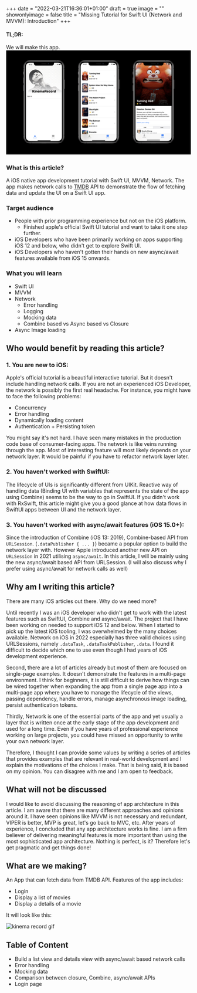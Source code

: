 +++
date = "2022-03-21T16:36:01+01:00"
draft = true
image = ""
showonlyimage = false
title = "Missing Tutorial for Swift UI (Network and MVVM): Introduction"
+++




#### TL;DR:

We will make this app. 
![kinema record image](/img/article/swiftui-network-requests/kinema-record.jpeg)


### What is this article?

A iOS native app development tutorial with Swift UI, MVVM, Network. The app makes network calls to [TMDB](https://www.themoviedb.org/) API to demonstrate the flow of fetching data and update the UI on a Swift UI app.

### Target audience

- People with prior programming experience but not on the iOS platform.
    - Finished apple's official Swift UI tutorial and want to take it one step further.
- iOS Developers who have been primarily working on apps supporting iOS 12 and below, who didn't get to explore Swift UI.
- iOS Developers who haven't gotten their hands on new async/await features available from iOS 15 onwards.

### What you will learn

- Swift UI
- MVVM
- Network 
  - Error handling
  - Logging
  - Mocking data
  - Combine based vs Async based vs Closure
- Async Image loading

## Who would benefit by reading this article?

### 1. You are new to iOS:

Apple's official tutorial is a beautiful interactive tutorial. But it doesn't include handling network calls. If you are not an experienced iOS Developer, the network is possibly the first real headache. For instance, you might have to face the following problems:
- Concurrency
- Error handling
- Dynamically loading content
- Authentication + Persisting token

You might say it's not hard. I have seen many mistakes in the production code base of consumer-facing apps. The network is like veins running through the app. Most of interesting feature will most likely depends on your network layer. It would be painful if you have to refactor network layer later.

### 2. You haven't worked with SwiftUI:

The lifecycle of UIs is significantly different from UIKit. Reactive way of handling data (Binding UI with variables that represents the state of the app using Combine) seems to be the way to go in SwiftUI. If you didn't work with RxSwift, this article might give you a good glance at how data flows in SwiftUI apps between UI and the network layer.

### 3. You haven't worked with async/await features (iOS 15.0+):

Since the introduction of Combine (iOS 13: 2019), Combine-based API from `URLSession`. (`.dataPublisher { ... }`) became a popular option to build the network layer with. However Apple introduced another new API on `URLSession` in 2021 utilising `async/await`. In this article, I will be mainly using the new async/await based API from URLSession.
(I will also discuss why I prefer using async/await for network calls as well)



## Why am I writing this article?

There are many iOS articles out there. Why do we need more?

Until recently I was an iOS developer who didn't get to work with the latest features such as SwiftUI, Combine and async/await. The project that I have been working on needed to support iOS 12 and below. When I started to pick up the latest iOS tooling, I was overwhelmed by the many choices available. Network on iOS in 2022 especially has three valid choices using URLSessions, namely `.dataTask`, `.dataTaskPublisher`, `.data`. I found it difficult to decide which one to use even though I had years of iOS development experience.

Second, there are a lot of articles already but most of them are focused on single-page examples. It doesn't demonstrate the features in a multi-page environment. I think for beginners, it is still difficult to derive how things can be wired together when expanding the app from a single page app into a multi-page app where you have to manage the lifecycle of the views, passing dependency, handle errors, manage asynchronous image loading, persist authentication tokens.

Thirdly, Network is one of the essential parts of the app and yet usually a layer that is written once at the early stage of the app development and used for a long time. Even if you have years of professional experience working on large projects, you could have missed an opportunity to write your own network layer. 

Therefore, I thought I can provide some values by writing a series of articles that provides examples that are relevant in real-world development and I explain the motivations of the choices I make. That is being said, it is based on my opinion. You can disagree with me and I am open to feedback.

## What will not be discussed

I would like to avoid discussing the reasoning of app architecture in this article. I am aware that there are many different approaches and opinions around it. I have seen opinions like MVVM is not necessary and redundant, VIPER is better, MVP is great, let's go back to MVC, etc. After years of experience, I concluded that any app architecture works is fine.  I am a firm believer of delivering meaningful features is more important than using the most sophisticated app architecture. Nothing is perfect, is it? Therefore let's get pragmatic and get things done!

## What are we making?

An App that can fetch data from TMDB API. Features of the app includes:

- Login
- Display a list of movies 
- Display a details of a movie

It will look like this:

![kinema record gif](/img/article/kinema-record.gif)

## Table of Content

- Build a list view and details view with async/await based network calls
- Error handling
- Mocking data
- Comparison between closure, Combine, async/await APIs
- Login page 

  
  